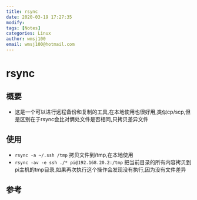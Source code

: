 ```yaml
---
title: rsync
date: 2020-03-19 17:27:35
modify: 
tags: [Notes]
categories: Linux
author: wmsj100
email: wmsj100@hotmail.com
---
```


# rsync

## 概要

- 这是一个可以进行远程备份和复制的工具,在本地使用也很好用,类似cp/scp,但是区别在于rsync会比对俩处文件是否相同,只拷贝差异文件

## 使用

- `rsync -a ~/.ssh /tmp` 拷贝文件到/tmp,在本地使用
- `rsync -av -e ssh ./* pi@192.168.20.2:/tmp` 把当前目录的所有内容拷贝到pi主机的tmp目录,如果再次执行这个操作会发现没有执行,因为没有文件差异

## 参考

